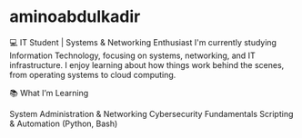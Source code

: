 # aminoabdulkadir 
💻 IT Student | Systems & Networking Enthusiast
I'm currently studying Information Technology, focusing on systems, networking, and IT infrastructure. I enjoy learning about how things work behind the scenes, from operating systems to cloud computing.

📚 What I’m Learning

System Administration & Networking
Cybersecurity Fundamentals
Scripting & Automation (Python, Bash)
